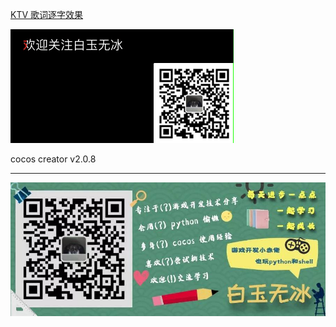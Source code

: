 [KTV 歌词逐字效果](https://mp.weixin.qq.com/s/os1_7hd3pZX32c128O7QGA)  

![](./../img/ktvLabel.gif)

cocos creator v2.0.8 



---

![](./../img/about.jpg)